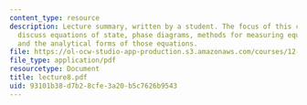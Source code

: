 ```yaml
---
content_type: resource
description: Lecture summary, written by a student. The focus of this class is to
  discuss equations of state, phase diagrams, methods for measuring equations of state
  and the analytical forms of those equations.
file: https://ol-ocw-studio-app-production.s3.amazonaws.com/courses/12-425-extrasolar-planets-physics-and-detection-techniques-fall-2007/93101b38d7b28cfe3a20b5c7626b9543_lecture8.pdf
file_type: application/pdf
resourcetype: Document
title: lecture8.pdf
uid: 93101b38-d7b2-8cfe-3a20-b5c7626b9543
---
```

